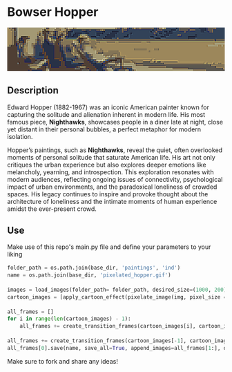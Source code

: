 # Bowser Hopper

![Pixelated_hopper](pixelated_hopper.gif)

## Description

Edward Hopper (1882-1967) was an iconic American painter known for capturing the solitude and alienation inherent in modern life. His most famous piece, **Nighthawks**, showcases people in a diner late at night, close yet distant in their personal bubbles, a perfect metaphor for modern isolation.

Hopper’s paintings, such as **Nighthawks**, reveal the quiet, often overlooked moments of personal solitude that saturate American life. His art not only critiques the urban experience but also explores deeper emotions like melancholy, yearning, and introspection. This exploration resonates with modern audiences, reflecting ongoing issues of connectivity, psychological impact of urban environments, and the paradoxical loneliness of crowded spaces. His legacy continues to inspire and provoke thought about the architecture of loneliness and the intimate moments of human experience amidst the ever-present crowd.

## Use

Make use of this repo's main.py file and define your parameters to your liking 

```python
folder_path = os.path.join(base_dir, 'paintings', 'ind')
name = os.path.join(base_dir, 'pixelated_hopper.gif')

images = load_images(folder_path= folder_path, desired_size=(1000, 200))
cartoon_images = [apply_cartoon_effect(pixelate_image(img, pixel_size = 5), levels= 10) for img in images]

all_frames = []
for i in range(len(cartoon_images) - 1):
    all_frames += create_transition_frames(cartoon_images[i], cartoon_images[i+1], steps=15)

all_frames += create_transition_frames(cartoon_images[-1], cartoon_images[0], steps=15)
all_frames[0].save(name, save_all=True, append_images=all_frames[1:], optimize=False, duration=150, loop=0)
```

Make sure to fork and share any ideas!

